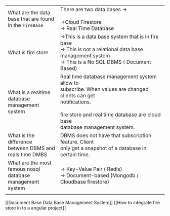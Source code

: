 
|                                                                       |                                                                                                                                                                                                                   |
| --------------------------------------------------------------------- | ----------------------------------------------------------------------------------------------------------------------------------------------------------------------------------------------------------------- |
| What are the data<br>base that are found <br>in the `FireBase`        | There are two data bases -> <br><br>->Cloud Firestore<br>-> Real Time Database                                                                                                                                    |
| What is fire store                                                    | ->This is a data base system that is in fire base<br>-> This is not a relational data base management system<br>-> This is a No SQL DBMS ( Document Based)                                                        |
| What is a realtime<br>database management<br>system                   | Real time database management system allow to <br>subscribe. When values are changed clients can get <br>notifications. <br><br>fire store and real time database are  cloud base <br>database management system. |
| What is the difference <br>between DBMS and <br>reals time DMBS       | DBMS does not have that subscription feature. Client <br>only get a snapshot of a database in certain time.                                                                                                       |
| What are the most <br>famous nosql <br>database management <br>system | -> Key-Value Pair ( Redis)<br>-> Document-based (Mongodb / Cloudbase firestore)                                                                                                                                   |
|                                                                       |                                                                                                                                                                                                                   |
[[Document Base Data Base Management System]]
[[How to integrate fire store in to a angular project]]